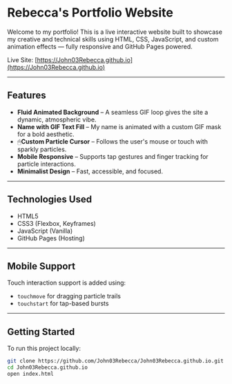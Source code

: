 #  Rebecca's Portfolio Website

Welcome to my portfolio! This is a live interactive website built to showcase my creative and technical skills using HTML, CSS, JavaScript, and custom animation effects — fully responsive and GitHub Pages powered.

Live Site: [https://John03Rebecca.github.io](https://John03Rebecca.github.io)

---

## Features

-  **Fluid Animated Background** – A seamless GIF loop gives the site a dynamic, atmospheric vibe.
-  **Name with GIF Text Fill** – My name is animated with a custom GIF mask for a bold aesthetic.
- 🖱**Custom Particle Cursor** – Follows the user's mouse or touch with sparkly particles.
-  **Mobile Responsive** – Supports tap gestures and finger tracking for particle interactions.
-  **Minimalist Design** – Fast, accessible, and focused.

---
## Technologies Used

- HTML5
- CSS3 (Flexbox, Keyframes)
- JavaScript (Vanilla)
- GitHub Pages (Hosting)

---

## Mobile Support

Touch interaction support is added using:
- `touchmove` for dragging particle trails
- `touchstart` for tap-based bursts

---

## Getting Started

To run this project locally:

```bash
git clone https://github.com/John03Rebecca/John03Rebecca.github.io.git
cd John03Rebecca.github.io
open index.html

